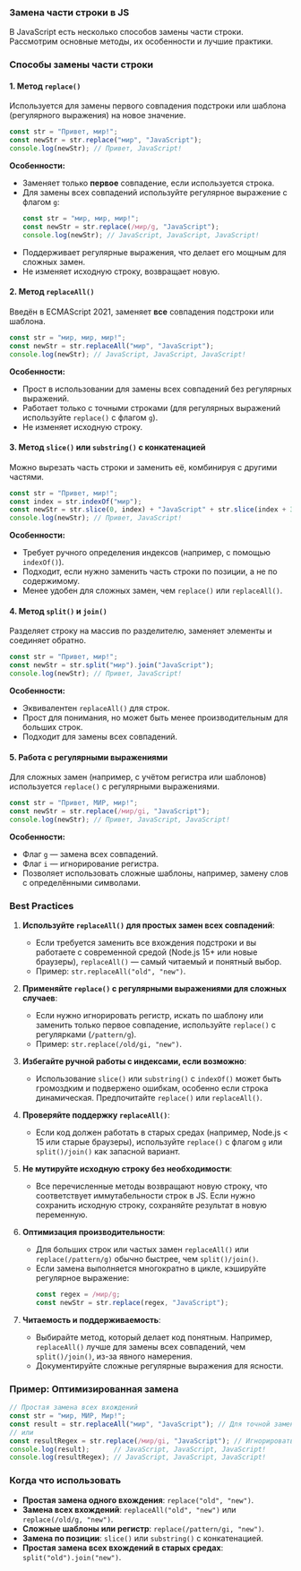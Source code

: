 ### Замена части строки в JS

В JavaScript есть несколько способов замены части строки. Рассмотрим основные методы, их особенности и лучшие практики.

### Способы замены части строки

#### 1. **Метод `replace()`**
Используется для замены первого совпадения подстроки или шаблона (регулярного выражения) на новое значение.

```javascript
const str = "Привет, мир!";
const newStr = str.replace("мир", "JavaScript");
console.log(newStr); // Привет, JavaScript!
```

**Особенности:**
- Заменяет только **первое** совпадение, если используется строка.
- Для замены всех совпадений используйте регулярное выражение с флагом `g`:
  ```javascript
  const str = "мир, мир, мир!";
  const newStr = str.replace(/мир/g, "JavaScript");
  console.log(newStr); // JavaScript, JavaScript, JavaScript!
  ```
- Поддерживает регулярные выражения, что делает его мощным для сложных замен.
- Не изменяет исходную строку, возвращает новую.

#### 2. **Метод `replaceAll()`**
Введён в ECMAScript 2021, заменяет **все** совпадения подстроки или шаблона.

```javascript
const str = "мир, мир, мир!";
const newStr = str.replaceAll("мир", "JavaScript");
console.log(newStr); // JavaScript, JavaScript, JavaScript!
```

**Особенности:**
- Прост в использовании для замены всех совпадений без регулярных выражений.
- Работает только с точными строками (для регулярных выражений используйте `replace()` с флагом `g`).
- Не изменяет исходную строку.

#### 3. **Метод `slice()` или `substring()` с конкатенацией**
Можно вырезать часть строки и заменить её, комбинируя с другими частями.

```javascript
const str = "Привет, мир!";
const index = str.indexOf("мир");
const newStr = str.slice(0, index) + "JavaScript" + str.slice(index + 3);
console.log(newStr); // Привет, JavaScript!
```

**Особенности:**
- Требует ручного определения индексов (например, с помощью `indexOf()`).
- Подходит, если нужно заменить часть строки по позиции, а не по содержимому.
- Менее удобен для сложных замен, чем `replace()` или `replaceAll()`.

#### 4. **Метод `split()` и `join()`**
Разделяет строку на массив по разделителю, заменяет элементы и соединяет обратно.

```javascript
const str = "Привет, мир!";
const newStr = str.split("мир").join("JavaScript");
console.log(newStr); // Привет, JavaScript!
```

**Особенности:**
- Эквивалентен `replaceAll()` для строк.
- Прост для понимания, но может быть менее производительным для больших строк.
- Подходит для замены всех совпадений.

#### 5. **Работа с регулярными выражениями**
Для сложных замен (например, с учётом регистра или шаблонов) используется `replace()` с регулярными выражениями.

```javascript
const str = "Привет, МИР, мир!";
const newStr = str.replace(/мир/gi, "JavaScript");
console.log(newStr); // Привет, JavaScript, JavaScript!
```

**Особенности:**
- Флаг `g` — замена всех совпадений.
- Флаг `i` — игнорирование регистра.
- Позволяет использовать сложные шаблоны, например, замену слов с определёнными символами.

### Best Practices

1. **Используйте `replaceAll()` для простых замен всех совпадений**:
   - Если требуется заменить все вхождения подстроки и вы работаете с современной средой (Node.js 15+ или новые браузеры), `replaceAll()` — самый читаемый и понятный выбор.
   - Пример: `str.replaceAll("old", "new")`.

2. **Применяйте `replace()` с регулярными выражениями для сложных случаев**:
   - Если нужно игнорировать регистр, искать по шаблону или заменить только первое совпадение, используйте `replace()` с регулярками (`/pattern/g`).
   - Пример: `str.replace(/old/gi, "new")`.

3. **Избегайте ручной работы с индексами, если возможно**:
   - Использование `slice()` или `substring()` с `indexOf()` может быть громоздким и подвержено ошибкам, особенно если строка динамическая. Предпочитайте `replace()` или `replaceAll()`.

4. **Проверяйте поддержку `replaceAll()`**:
   - Если код должен работать в старых средах (например, Node.js < 15 или старые браузеры), используйте `replace()` с флагом `g` или `split()/join()` как запасной вариант.

5. **Не мутируйте исходную строку без необходимости**:
   - Все перечисленные методы возвращают новую строку, что соответствует иммутабельности строк в JS. Если нужно сохранить исходную строку, сохраняйте результат в новую переменную.

6. **Оптимизация производительности**:
   - Для больших строк или частых замен `replaceAll()` или `replace(/pattern/g)` обычно быстрее, чем `split()/join()`.
   - Если замена выполняется многократно в цикле, кэшируйте регулярное выражение:
     ```javascript
     const regex = /мир/g;
     const newStr = str.replace(regex, "JavaScript");
     ```

7. **Читаемость и поддерживаемость**:
   - Выбирайте метод, который делает код понятным. Например, `replaceAll()` лучше для замены всех совпадений, чем `split()/join()`, из-за явного намерения.
   - Документируйте сложные регулярные выражения для ясности.

### Пример: Оптимизированная замена
```javascript
// Простая замена всех вхождений
const str = "мир, МИР, Мир!";
const result = str.replaceAll("мир", "JavaScript"); // Для точной замены
// или
const resultRegex = str.replace(/мир/gi, "JavaScript"); // Игнорировать регистр
console.log(result);      // JavaScript, JavaScript, JavaScript!
console.log(resultRegex); // JavaScript, JavaScript, JavaScript!
```

### Когда что использовать
- **Простая замена одного вхождения**: `replace("old", "new")`.
- **Замена всех вхождений**: `replaceAll("old", "new")` или `replace(/old/g, "new")`.
- **Сложные шаблоны или регистр**: `replace(/pattern/gi, "new")`.
- **Замена по позиции**: `slice()` или `substring()` с конкатенацией.
- **Простая замена всех вхождений в старых средах**: `split("old").join("new")`.
